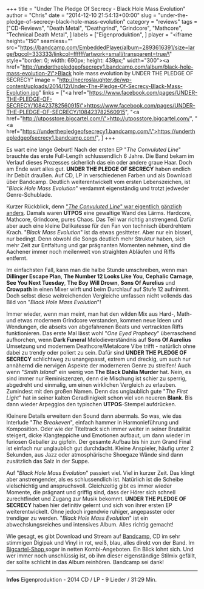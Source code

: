 +++
title = "Under The Pledge Of Secrecy - Black Hole Mass Evolution"
author = "Chris"
date = "2014-12-10 21:54:13+00:00"
slug = "under-the-pledge-of-secrecy-black-hole-mass-evolution"
category = "reviews"
tags = ["CD-Reviews", "Death Metal", "Deathgrind", "Grindcore", "Mathcore", "Technical Death Metal", ]
labels = ["Eigenproduktion", ]
player = "<iframe height=\"150\" seamless=\"\" src=\"https://bandcamp.com/EmbeddedPlayer/album=2893616391/size=large/bgcol=333333/linkcol=ffffff/artwork=small/transparent=true/\" style=\"border: 0; width: 690px; height: 439px;\" width=\"300\"><a href=\"http://underthepledgeofsecrecy1.bandcamp.com/album/black-hole-mass-evolution-2\">Black hole mass evolution by UNDER THE PLEDGE OF SECRECY</a></iframe>"
image = "http://necroslaughter.de/wp-content/uploads/2014/12/Under-The-Pledge-Of-Secrecy-Black-Mass-Evolution.jpg"
links = ["<a href=\"https://www.facebook.com/pages/UNDER-THE-PLEDGE-OF-SECRECY/108423782560915\">https://www.facebook.com/pages/UNDER-THE-PLEDGE-OF-SECRECY/108423782560915</a>", "<a href=\"http://utposstore.bigcartel.com/\">http://utposstore.bigcartel.com/</a>", "<a href=\"https://underthepledgeofsecrecy1.bandcamp.com/\">https://underthepledgeofsecrecy1.bandcamp.com/</a>", ]
+++

Es wart eine lange Geburt! Nach der ersten EP "_The Convuluted Line_" brauchte das erste Full-Length schlussendlich 6 Jahre. Die Band bekam im Verlauf dieses Prozesses sicherlich das ein oder andere graue Haar. Doch am Ende wart alles gut. **UNDER THE PLEDGE OF SECRECY** haben endlich ihr Debüt draußen. Auf CD, LP in verschiedenen Farben und als Download über Bandcamp. Deutlich weiterentwickelt vom ersten Lebenszeichen, ist "_Black Hole Mass Evolution_" verdammt eigenständig und trotzt jedweder Genre-Schublade.

Kurzer Rückblick, denn <a href="http://necroslaughter.de/2008/10/under-the-pledge-of-secrecy-the-convoluted-line/" title="Under The Pledge Of Secrecy – The Convoluted Line">"_The Convuluted Line_" war eigentlich gänzlich anders</a>. Damals waren **UTPOS** eine gewaltige Wand des Lärms. Hardcore, Mathcore, Grindcore, pures Chaos. Das Teil war richtig anstrengend. Dafür aber auch eine kleine Delikatesse für den Fan von technisch überdrehtem Krach. "_Black Mass Evolution_" ist da etwas gesitteter. Aber nur ein bisserl, nur bedingt. Denn obwohl die Songs deutlich mehr Struktur haben, sich mehr Zeit zur Entfaltung und gar prägnanten Momenten nehmen, sind die Aachener immer noch meilenweit von straighten Abläufen und Riffs entfernt.

Im einfachsten Fall, kann man die halbe Stunde umschreiben, wenn man **Dillinger Escape Plan**, **The Number 12 Looks Like You**, **Cephalic Carnage**, **See You Next Tuesday**, **The Boy Will Drown**, **Sons Of Aurelius** und **Crowpath** in einen Mixer wirft und beim Durchlauf auf Stufe 12 aufnimmt. Doch selbst diese weitreichenden Vergleiche umfassen nicht vollends das Bild von "_Black Hole Mass Evolution_"!

Immer wieder, wenn man meint, man hat den wilden Mix aus Hard-, Math- und etwas modernem Grindcore verstanden, kommen neue Ideen und Wendungen, die abseits von abgefahrenen Beats und vertrackten Riffs funktionieren. Das erste Mal lässt wohl "_One Eyed Prophecy_" überraschend aufhorchen, wenn **Dark Funeral** Melodieverständnis auf **Sons Of Aurelius** Umsetzung und modernem Deathcore/Metalcore Vibe trifft - natürlich ohne dabei zu trendy oder poliert zu sein. Dafür sind **UNDER THE PLEDGE OF SECRECY** schlichtweg zu unangepasst, extrem und dreckig, um auch nur annähernd die nervigen Aspekte der moderneren Genre zu streifen! Auch wenn "_Smith Island_" ein wenig von **The Black Dahlia Murder** hat. Nein, es sind immer nur Reminiszenzen, denn die Mischung ist schier zu sperrig, abgedreht und einmalig, um einen wirklichen Vergleich zu erlauben. Zumindest mit den großen Namen. Denn das unglaublich gute "_The First Light_" hat in seiner kalten Geradlinigkeit schon viel von neueren **Blank**. Bis dann wieder Arpeggios den typischen **UTPOS**-Stempel aufdrücken.

Kleinere Details erweitern den Sound dann abermals. So was, wie das Interlude "_The Breakeven_", einfach hammer in Harmonieführung und Komposition. Oder wie der Titeltrack sich immer weiter in seiner Brutalität steigert, dicke Klangteppiche und Emotionen aufbaut, um dann wieder im furiosen Geballer zu gipfeln. Der gesamte Aufbau bis hin zum Grand Final ist einfach nur unglaublich gut durchdacht. Kleine Anspieler, häufig unter 2 Sekunden, aus Jazz oder atmosphärische Shoegaze Wände sind dann zusätzlich das Salz in der Suppe.

Auf "_Black Hole Mass Evolution_" passiert viel. Viel in kurzer Zeit. Das klingt aber anstrengender, als es schlussendlich ist. Natürlich ist die Scheibe vielschichtig und anspruchsvoll. Gleichzeitig gibt es immer wieder Momente, die prägnant und griffig sind, dass der Hörer sich schnell zurechtfindet und Zugang zur Musik bekommt. **UNDER THE PLEDGE OF SECRECY** haben hier definitiv gelernt und sich von ihrer ersten EP weiterentwickelt. Ohne jedoch irgendwie ruhiger, angepasster oder trendiger zu werden. "_Black Hole Mass Evolution_" ist ein abwechslungsreiches und intensives Album. Alles richtig gemacht!

Wie gesagt, es gibt Download und Stream auf <a href="https://underthepledgeofsecrecy1.bandcamp.com/">Bandcamp</a>, CD im sehr stimmigen Digipak und Vinyl in rot, weiß, blau, alles direkt von der Band. Im <a href="http://utposstore.bigcartel.com/">Bigcartel-Shop </a>sogar in netten Kombi-Angeboten. Ein Blick lohnt sich. Und wer immer noch unschlüssig ist, ob ihm dieser eigenständige Stilmix gefällt, der sollte schlicht in das Album reinhören. Bandcamp sei dank!





---
**Infos**
Eigenproduktion - 2014
CD / LP - 9 Lieder / 31:29 Min.
